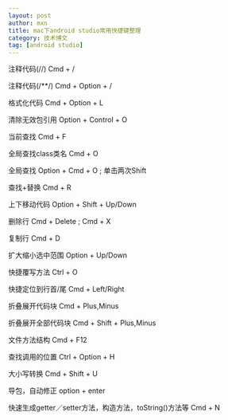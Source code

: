 ```yaml
---
layout: post
author: mxn
title: mac下android studio常用快捷键整理
category: 技术博文
tag: [android studio]
---
```



注释代码(//)        Cmd + /

注释代码(/**/)      Cmd + Option + /

格式化代码          Cmd + Option + L

清除无效包引用      Option + Control + O

当前查找            Cmd + F

全局查找class类名   Cmd + O

全局查找            Option + Cmd + O ; 单击两次Shift

查找+替换           Cmd + R

上下移动代码        Option + Shift + Up/Down

删除行              Cmd + Delete ; Cmd + X

复制行              Cmd + D

扩大缩小选中范围    Option + Up/Down

快捷覆写方法        Ctrl + O

快捷定位到行首/尾   Cmd + Left/Right

折叠展开代码块      Cmd + Plus,Minus

折叠展开全部代码块  Cmd + Shift + Plus,Minus

文件方法结构        Cmd + F12

查找调用的位置      Ctrl + Option + H

大小写转换          Cmd + Shift + U

导包，自动修正      option + enter

快速生成getter／setter方法，构造方法，toString()方法等    Cmd + N
















